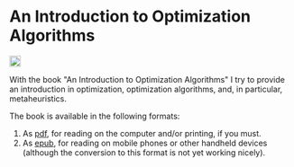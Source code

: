 # An Introduction to Optimization Algorithms

[<img alt="Travis CI Build Status" src="https://img.shields.io/travis/thomasWeise/betAndRun/master.svg" height="20"/>](https://travis-ci.org/thomasWeise/aitoa/)

With the book "An Introduction to Optimization Algorithms" I try to provide an introduction in optimization, optimization algorithms, and, in particular, metaheuristics.

The book is available in the following formats:

1. As [pdf](http://thomasweise.github.io/aitoa/aitoa.pdf), for reading on the computer and/or printing, if you must.
2. As [epub](http://thomasweise.github.io/aitoa/aitoa.epub), for reading on mobile phones or other handheld devices (although the conversion to this format is not yet working nicely).
